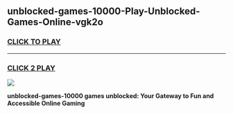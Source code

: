
## unblocked-games-10000-Play-Unblocked-Games-Online-vgk2o
<h3>
<a href="https://premium76.site?title=unblocked-games-10000&ref=24A">CLICK TO PLAY</a></h3>
<hr>

<h3>
<a href="https://premium76.site?title=unblocked-games-10000&ref=24A">CLICK 2 PLAY</a>
  
</h3>

<a href="https://premium76.site?title=unblocked-games-10000&ref=24A"><img src="https://clearcache.store/games.png"></a>


**unblocked-games-10000 games unblocked: Your Gateway to Fun and Accessible Online Gaming**
